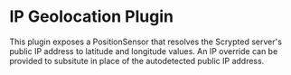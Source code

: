 # IP Geolocation Plugin

This plugin exposes a PositionSensor that resolves the Scrypted server's public IP address to latitude and longitude values. An IP override can be provided to subsitute in place of the autodetected public IP address.